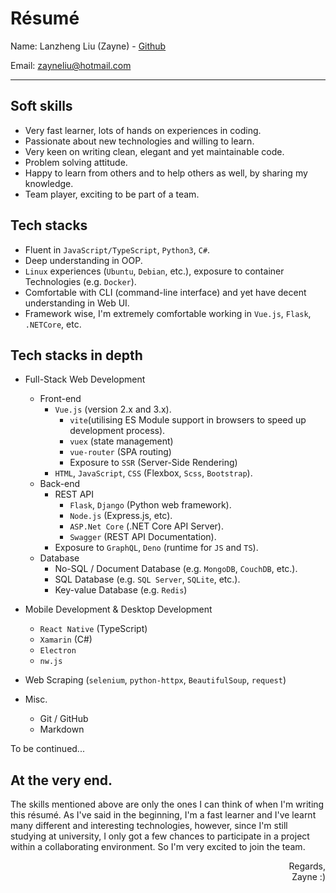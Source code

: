 # Résumé  <!-- omit in toc -->

Name: Lanzheng Liu (Zayne) - [Github](https://github.com/ZayneLiu)

Email: zayneliu@hotmail.com
___

## Soft skills
- Very fast learner, lots of hands on experiences in coding.
- Passionate about new technologies and willing to learn.
- Very keen on writing clean, elegant and yet maintainable code.
- Problem solving attitude.
- Happy to learn from others and to help others as well, by sharing my knowledge.
- Team player, exciting to be part of a team.


## Tech stacks
- Fluent in `JavaScript/TypeScript`, `Python3`, `C#`.
- Deep understanding in OOP.
- `Linux` experiences (`Ubuntu`, `Debian`, etc.), exposure to container Technologies (e.g. `Docker`).
- Comfortable with CLI (command-line interface) and yet have decent understanding in Web UI.
- Framework wise, I'm extremely comfortable working in `Vue.js`, `Flask`, `.NETCore`, etc.

## Tech stacks in depth
- Full-Stack Web Development
  - Front-end
    - `Vue.js` (version 2.x and 3.x).
      - `vite`(utilising ES Module support in browsers to speed up development process).
      - `vuex` (state management)
      - `vue-router` (SPA routing)
      - Exposure to `SSR` (Server-Side Rendering)
    - `HTML`, `JavaScript`, `CSS` (Flexbox, `Scss`, `Bootstrap`).
  - Back-end
    - REST API
      - `Flask`, `Django` (Python web framework).
      - `Node.js` (Express.js, etc).
      - `ASP.Net Core` (.NET Core API Server).
      - `Swagger` (REST API Documentation).
    - Exposure to `GraphQL`, `Deno` (runtime for `JS` and `TS`).
  - Database
    - No-SQL / Document Database (e.g. `MongoDB`, `CouchDB`,  etc.).
    - SQL Database (e.g. `SQL Server`, `SQLite`,  etc.).
    - Key-value Database (e.g. `Redis`)

- Mobile Development & Desktop Development
  - `React Native` (TypeScript)
  - `Xamarin` (C#)
  - `Electron`
  - `nw.js`

- Web Scraping (`selenium`, `python-httpx`, `BeautifulSoup`, `request`)

- Misc.
  - Git / GitHub
  - Markdown

To be continued...

## At the very end.
The skills mentioned above are only the ones I can think of when I'm writing this résumé. As I've said in the beginning, I'm a fast learner and I've learnt many different and interesting technologies, however, since I'm still studying at university, I only got a few chances to participate in a project within a collaborating environment. So I'm very excited to join the team.

<div style="text-align: end;" >
Regards,<br/>
Zayne :)
</div>
